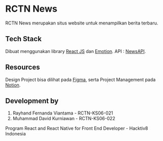 # RCTN News

RCTN News merupakan situs website untuk menampilkan berita terbaru.

## Tech Stack

Dibuat menggunakan library [React JS](https://reactjs.org/) dan [Emotion](https://emotion.sh/docs/introduction).
API : [NewsAPI](https://newsapi.org/).

## Resources

Design Project bisa dilihat pada [Figma](https://www.figma.com/file/Ps0ucPC1PYskRu0TZxxKbL/Final-Project-1?node-id=0%3A1), serta Project Management pada [Notion](https://kurniawanflix.notion.site/Final-Project-RCTN-Hacktiv8-b57a892f5b0f440395cb02d6984a5891).

## Development by

1. Rayhand Fernanda Viantama - RCTN-KS06-021
2. Muhammad David Kurniawan - RCTN-KS06-022

Program React and React Native for Front End Developer - Hacktiv8 Indonesia
